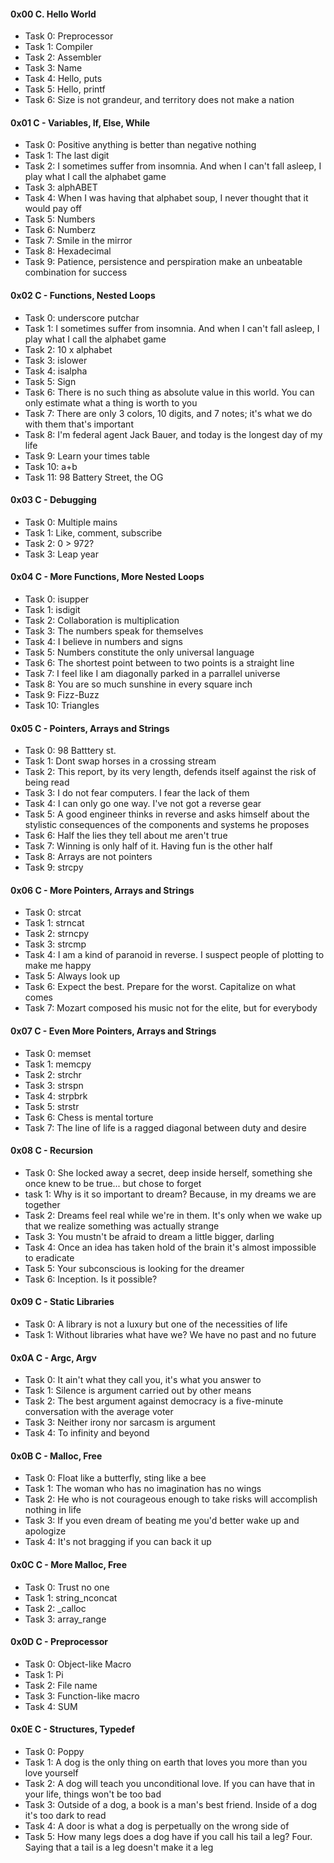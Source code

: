 <h4>0x00 C. Hello World</h4>
<ul>
<li>Task 0: Preprocessor</li>
<li>Task 1: Compiler</li>
<li>Task 2: Assembler</li>
<li>Task 3: Name</li>
<li>Task 4: Hello, puts</li>
<li>Task 5: Hello, printf</li>
<li>Task 6: Size is not grandeur, and territory does not make a nation</li>
</ul>

<h4>0x01 C - Variables, If, Else, While</h4>
<ul>
<li>Task 0: Positive anything is better than negative nothing</li>
<li>Task 1: The last digit</li>
<li>Task 2: I sometimes suffer from insomnia. And when I can't fall asleep, I play what I call the alphabet game</li>
<li>Task 3: alphABET</li>
<li>Task 4: When I was having that alphabet soup, I never thought that it would pay off</li>
<li>Task 5: Numbers</li>
<li>Task 6: Numberz</li>
<li>Task 7: Smile in the mirror</li>
<li>Task 8: Hexadecimal</li>
<li>Task 9: Patience, persistence and perspiration make an unbeatable combination for success</li>
</ul>

<h4>0x02 C - Functions, Nested Loops</h4>
<ul>
<li>Task 0: underscore putchar</li>
<li>Task 1: I sometimes suffer from insomnia. And when I can't fall asleep, I play what I call the alphabet game</li>
<li>Task 2: 10 x alphabet</li>
<li>Task 3: islower</li>
<li>Task 4: isalpha</li>
<li>Task 5: Sign</li>
<li>Task 6: There is no such thing as absolute value in this world. You can only estimate what a thing is worth to you</li>
<li>Task 7: There are only 3 colors, 10 digits, and 7 notes; it's what we do with them that's important</li>
<li>Task 8: I'm federal agent Jack Bauer, and today is the longest day of my life</li>
<li>Task 9: Learn your times table</li>
<li>Task 10: a+b</li>
<li>Task 11: 98 Battery Street, the OG</li>
</ul>

<h4>0x03 C - Debugging</h4>
<ul>
<li>Task 0: Multiple mains</li>
<li>Task 1: Like, comment, subscribe</li>
<li>Task 2: 0 > 972?</li>
<li>Task 3: Leap year</li>
</ul>

<h4>0x04 C - More Functions, More Nested Loops</h4>
<ul>
<li>Task 0: isupper</li>
<li>Task 1: isdigit</li>
<li>Task 2: Collaboration is multiplication</li>
<li>Task 3: The numbers speak for themselves</li>
<li>Task 4: I believe in numbers and signs</li>
<li>Task 5: Numbers constitute the only universal language</li>
<li>Task 6: The shortest point between to two points is a straight line</li>
<li>Task 7: I feel like I am diagonally parked in a parrallel universe</li>
<li>Task 8: You are so much sunshine in every square inch</li>
<li>Task 9: Fizz-Buzz</li>
<li>Task 10: Triangles</li>
</ul>

<h4>0x05 C - Pointers, Arrays and Strings</h4>
<ul>
<li>Task 0: 98 Batttery st.</li>
<li>Task 1: Dont swap horses in a crossing stream</li>
<li>Task 2: This report, by its very length, defends itself against the risk of being read</li>
<li>Task 3: I do not fear computers. I fear the lack of them</li>
<li>Task 4: I can only go one way. I've not got a reverse gear</li>
<li>Task 5: A good engineer thinks in reverse and asks himself about the stylistic consequences of the components and systems he proposes</li>
<li>Task 6: Half the lies they tell about me aren't true</li>
<li>Task 7: Winning is only half of it. Having fun is the other half</li>
<li>Task 8: Arrays are not pointers</li>
<li>Task 9: strcpy</li>
</ul>

<h4>0x06 C - More Pointers, Arrays and Strings</h4>
<ul>
<li>Task 0: strcat</li>
<li>Task 1: strncat</li>
<li>Task 2: strncpy</li>
<li>Task 3: strcmp</li>
<li>Task 4: I am a kind of paranoid in reverse. I suspect people of plotting to make me happy</li>
<li>Task 5: Always look up</li>
<li>Task 6: Expect the best. Prepare for the worst. Capitalize on what comes</li>
<li>Task 7: Mozart composed his music not for the elite, but for everybody</li>
</ul>

<h4>0x07 C - Even More Pointers, Arrays and Strings</h4>
<ul>
<li>Task 0: memset</li>
<li>Task 1: memcpy</li>
<li>Task 2: strchr</li>
<li>Task 3: strspn</li>
<li>Task 4: strpbrk</li>
<li>Task 5: strstr</li>
<li>Task 6: Chess is mental torture</li>
<li>Task 7: The line of life is a ragged diagonal between duty and desire</li>
</ul>

<h4>0x08 C - Recursion</h4>
<ul>
<li>Task 0: She locked away a secret, deep inside herself, something she once knew to be true... but chose to forget</li>
<li>task 1: Why is it so important to dream? Because, in my dreams we are together</li>
<li>Task 2: Dreams feel real while we're in them. It's only when we wake up that we realize something was actually strange</li>
<li>Task 3: You mustn't be afraid to dream a little bigger, darling</li>
<li>Task 4: Once an idea has taken hold of the brain it's almost impossible to eradicate</li>
<li>Task 5: Your subconscious is looking for the dreamer</li>
<li>Task 6: Inception. Is it possible?</li>
</ul>

<h4>0x09 C - Static Libraries</h4>
<ul>
<li>Task 0: A library is not a luxury but one of the necessities of life</li>
<li>Task 1: Without libraries what have we? We have no past and no future</li>
</ul>

<h4>0x0A C - Argc, Argv</h4>
<ul>
<li>Task 0: It ain't what they call you, it's what you answer to</li>
<li>Task 1: Silence is argument carried out by other means</li>
<li>Task 2: The best argument against democracy is a five-minute conversation with the average voter</li>
<li>Task 3: Neither irony nor sarcasm is argument</li>
<li>Task 4: To infinity and beyond</li>
</ul>

<h4>0x0B C - Malloc, Free</h4>
<ul>
<li>Task 0: Float like a butterfly, sting like a bee</li>
<li>Task 1: The woman who has no imagination has no wings</li>
<li>Task 2: He who is not courageous enough to take risks will accomplish nothing in life</li>
<li>Task 3: If you even dream of beating me you'd better wake up and apologize</li>
<li>Task 4: It's not bragging if you can back it up</li>
</ul>

<h4>0x0C C - More Malloc, Free</h4>
<ul>
<li>Task 0: Trust no one</li>
<li>Task 1: string_nconcat</li>
<li>Task 2: _calloc</li>
<li>Task 3: array_range</li>
</ul>

<h4>0x0D C - Preprocessor</h4>
<ul>
<li>Task 0: Object-like Macro</li>
<li>Task 1: Pi</li>
<li>Task 2: File name</li>
<li>Task 3: Function-like macro</li>
<li>Task 4: SUM</li>
</ul>

<h4> 0x0E C - Structures, Typedef</h4>
<ul>
<li>Task 0: Poppy</li>
<li>Task 1: A dog is the only thing on earth that loves you more than you love yourself</li>
<li>Task 2: A dog will teach you unconditional love. If you can have that in your life, things won't be too bad</li>
<li>Task 3: Outside of a dog, a book is a man's best friend. Inside of a dog it's too dark to read</li>
<li>Task 4: A door is what a dog is perpetually on the wrong side of</li>
<li>Task 5: How many legs does a dog have if you call his tail a leg? Four. Saying that a tail is a leg doesn't make it a leg</li>
</ul>
